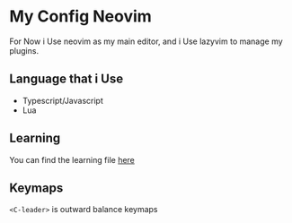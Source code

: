 # My Config Neovim

For Now i Use neovim as my main editor, and i Use lazyvim to manage my plugins.

## Language that i Use

- Typescript/Javascript
- Lua

## Learning

You can find the learning file [here](./learning/README.md)

## Keymaps

`<C-leader>` is outward balance keymaps
